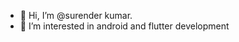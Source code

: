 - 👋 Hi, I’m @surender kumar.
- 👀 I’m interested in android and flutter development
<!---
s-suri/s-suri is a ✨ special ✨ repository because its `README.md` (this file) appears on your GitHub profile.
You can click the Preview link to take a look at your changes.
--->

